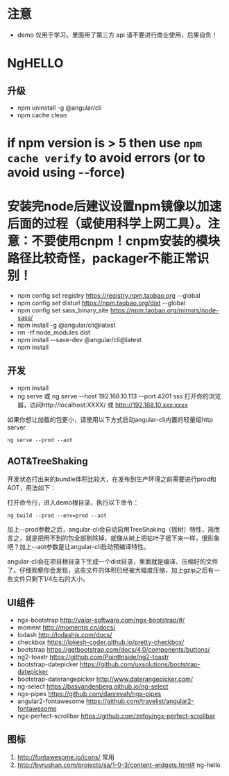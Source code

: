 # 注意
* demo 仅用于学习。里面用了第三方 api 请不要进行商业使用，后果自负！

# NgHELLO

## 升级
* npm uninstall -g @angular/cli
* npm cache clean
# if npm version is > 5 then use `npm cache verify` to avoid errors (or to avoid using --force)
# 安装完node后建议设置npm镜像以加速后面的过程（或使用科学上网工具）。注意：不要使用cnpm！cnpm安装的模块路径比较奇怪，packager不能正常识别！
* npm config set registry https://registry.npm.taobao.org --global
* npm config set disturl https://npm.taobao.org/dist --global
* npm config set sass_binary_site https://npm.taobao.org/mirrors/node-sass/ 
* npm install -g @angular/cli@latest
* rm -rf node_modules dist
* npm install --save-dev @angular/cli@latest
* npm install

## 开发
* npm install
* ng serve 或 ng serve --host 192.168.10.113 --port 4201
sss
打开你的浏览器，访问http://localhost:XXXX/ 或 http://192.168.10.xxx:xxxx

如果你想让加载的包更小，请使用以下方式启动angular-cli内置的轻量级http server

    ng serve --prod --aot

## AOT&TreeShaking

开发状态打出来的bundle体积比较大，在发布到生产环境之前需要进行prod和AOT，用法如下：

打开命令行，进入demo根目录，执行以下命令：
    
    ng build --prod --env=prod --aot

加上--prod参数之后，angular-cli会自动启用TreeShaking（摇树）特性，简而言之，就是把用不到的包全部剔除掉，就像从树上把枯叶子摇下来一样，很形象吧？加上--aot参数是让angular-cli启动预编译特性。

angular-cli会在项目根目录下生成一个dist目录，里面就是编译、压缩好的文件了。仔细观察你会发现，这些文件的体积已经被大幅度压缩，加上gzip之后有一些文件只剩下1/4左右的大小。

## UI组件
* ngx-bootstrap http://valor-software.com/ngx-bootstrap/#/
* moment http://momentjs.cn/docs/
* lodash http://lodashjs.com/docs/
* checkbox https://lokesh-coder.github.io/pretty-checkbox/
* bootstrap https://getbootstrap.com/docs/4.0/components/buttons/
* ng2-toastr https://github.com/PointInside/ng2-toastr
* bootstrap-datepicker https://github.com/uxsolutions/bootstrap-datepicker
* bootstrap-daterangepicker http://www.daterangepicker.com/
* ng-select https://basvandenberg.github.io/ng-select
* ngx-pipes https://github.com/danrevah/ngx-pipes
* angular2-fontawesome https://github.com/travelist/angular2-fontawesome
* ngx-perfect-scrollbar https://github.com/zefoy/ngx-perfect-scrollbar

## 图标
1. http://fontawesome.io/icons/ 常用
2. http://byrushan.com/projects/sa/1-0-3/content-widgets.html# ng-hello

